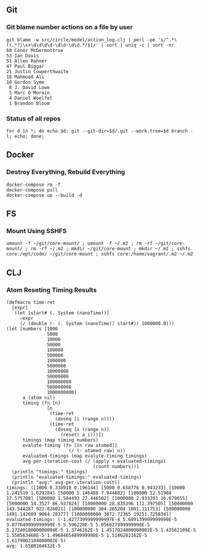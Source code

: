 ## Git

### Git blame number actions on a file by user

    git blame -w src/circle/model/action_log.clj | perl -pe 's/^.*\((.*?)\s+\d\d\d\d-\d\d-\d\d.*/$1/' | sort | uniq -c | sort -nr
    60 Conor McDermottroe
    53 Ian Davis
    51 Allen Rohner
    47 Paul Biggar
    21 Justin Cowperthwaite
    18 Mahmood Ali
    10 Gordon Syme
     8 J. David Lowe
     5 Marc O'Morain
     4 Daniel Woelfel
     1 Brandon Bloom

### Status of all repos
    for d in *; do echo $d; git --git-dir=$d/.git --work-tree=$d branch -l; echo; done;

## Docker

### Destroy Everything, Rebuild Everything

    docker-compose rm -f
    docker-compose pull
    docker-compose up --build -d

## FS

### Mount Using SSHFS

    umount -f ~/git/core-mount/ ; umount -f ~/.m2 ; rm -rf ~/git/core-mount/ ; rm -rf ~/.m2 ; mkdir ~/git/core-mount ; mkdir ~/.m2 ; sshfs core:/opt/code/ ~/git/core-mount ; sshfs core:/home/vagrant/.m2 ~/.m2

## CLJ

### Atom Reseting Timing Results
```
(defmacro time-ret
  [expr]
  `(let [start# (. System (nanoTime))]
     ~expr
     (/ (double (- (. System (nanoTime)) start#)) 1000000.0)))
(let [numbers [1000
               5000
               10000
               50000
               100000
               500000
               1000000
               5000000
               10000000
               50000000
               100000000
               500000000
               1000000000]
      a (atom nil)
      timing (fn [n]
               [n
                (time-ret
                  (doseq [i (range n)]))
                (time-ret
                  (doseq [i (range n)]
                    (reset! a i)))])
      timings (map timing numbers)
      evalute-timing (fn [[n raw atomed]]
                       (/ (- atomed raw) n))
      evaluated-timings (map evalute-timing timings)
      avg-per-iteration-cost (/ (apply + evaluated-timings)
                                (count numbers))]
  (println "timings:" timings)
  (println "evaluated-timings:" evaluated-timings)
  (println "avg:" avg-per-iteration-cost))
timings: ([1000 0.338918 0.196144] [5000 0.658776 0.943233] [10000 1.241519 1.629284] [50000 5.146488 7.944602] [100000 12.51908 17.575708] [500000 1.584493 27.446502] [1000000 2.933393 16.679655] [5000000 14.3527 86.937824] [10000000 28.835396 172.397505] [50000000 143.544287 922.826021] [100000000 304.265204 1801.111753] [500000000 1491.142689 9064.28377] [1000000000 3072.72365 19251.725834])
evaluated-timings: (-1.4277399999999997E-4 5.689139999999999E-5 3.877649999999999E-5 5.596228E-5 5.056627999999998E-5 5.1724018000000004E-5 1.3746262E-5 1.4517024800000002E-5 1.43562109E-5 1.558563468E-5 1.4968465489999998E-5 1.5146282162E-5 1.6179002184000002E-5)
avg: 1.6588104632E-5
```

